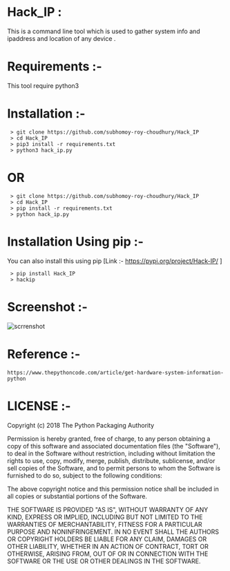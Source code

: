 # Hack_IP :
<p>This is a command line tool which is used to gather system info and ipaddress and location of any device . </p>

# Requirements :-
<p>This tool require python3</p>

# Installation :-

```
 > git clone https://github.com/subhomoy-roy-choudhury/Hack_IP
 > cd Hack_IP
 > pip3 install -r requirements.txt
 > python3 hack_ip.py
```

# OR
```
 > git clone https://github.com/subhomoy-roy-choudhury/Hack_IP
 > cd Hack_IP
 > pip install -r requirements.txt
 > python hack_ip.py
```

# Installation Using pip :- 
You can also install this using pip
[Link :- https://pypi.org/project/Hack-IP/ ]
```
 > pip install Hack_IP 
 > hackip
```
# Screenshot :-
![scrrenshot](screenshot/Hack_IP_mobile_screenshot.jpeg)

# Reference :-
`https://www.thepythoncode.com/article/get-hardware-system-information-python`

# LICENSE :-

Copyright (c) 2018 The Python Packaging Authority

Permission is hereby granted, free of charge, to any person obtaining a copy of this software and associated documentation files (the "Software"), to deal in the Software without restriction, including without limitation the rights to use, copy, modify, merge, publish, distribute, sublicense, and/or sell copies of the Software, and to permit persons to whom the Software is furnished to do so, subject to the following conditions:

The above copyright notice and this permission notice shall be included in all copies or substantial portions of the Software.

THE SOFTWARE IS PROVIDED "AS IS", WITHOUT WARRANTY OF ANY KIND, EXPRESS OR IMPLIED, INCLUDING BUT NOT LIMITED TO THE WARRANTIES OF MERCHANTABILITY, FITNESS FOR A PARTICULAR PURPOSE AND NONINFRINGEMENT. IN NO EVENT SHALL THE AUTHORS OR COPYRIGHT HOLDERS BE LIABLE FOR ANY CLAIM, DAMAGES OR OTHER LIABILITY, WHETHER IN AN ACTION OF CONTRACT, TORT OR OTHERWISE, ARISING FROM, OUT OF OR IN CONNECTION WITH THE SOFTWARE OR THE USE OR OTHER DEALINGS IN THE SOFTWARE.
